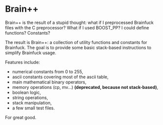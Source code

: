 Brain++
=======

Brain++ is the result of a stupid thought: what if I preprocessed Brainfuck files with the C preprocessor? What if I used BOOST_PP? I could define functions? Constants?

The result is Brain++: a collection of utility functions and constants for Brainfuck. The goal is to provide some basic stack-based instructions to simplify Brainfuck usage.

Features include:
  * numerical constants from 0 to 255,
  * ascii constants covering most of the ascii table,
  * main mathematical binary operators,
  * memory operations (cp, mv...) **(deprecated, because not stack-based)**,
  * boolean logic,
  * string operations,
  * stack manipulation,
  * a few small test files.

For great good.
